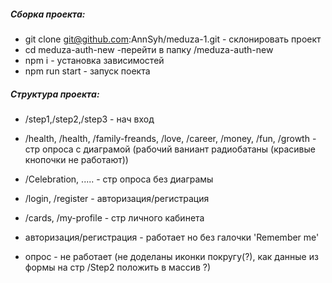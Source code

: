 ##### Сборка проекта:
- git clone git@github.com:AnnSyh/meduza-1.git - склонировать проект 
- cd meduza-auth-new -перейти в папку /meduza-auth-new
- npm i - установка зависимостей
- npm run start - запуск поекта

##### Структура проекта:
- /step1,/step2,/step3 - нач вход
- /health, /health, /family-freands, /love, /career, /money, /fun, /growth  - стр опроса с диаграмой (рабочий ваниант радиобатаны (красивые кнопочки не работают))
- /Celebration, .....  - стр опроса без диаграмы
- /login, /register  - авторизация/регистрация
- /cards, /my-profile - стр личного кабинета

- авторизация/регистрация - работает но без галочки 'Remember me'
- опрос - не работает (не доделаны иконки покругу(?), как данные из формы на стр /Step2 положить в массив ?)
